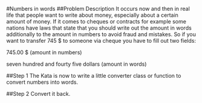 #Numbers in words
##Problem Description
It occurs now and then in real life that people want to write about money, especially about a certain amount of money. If it comes to cheques or contracts for example some nations have laws that state that you should write out the amount in words additionally to the amount in numbers to avoid fraud and mistakes. So if you want to transfer 745 \$ to someone via cheque you have to fill out two fields:

745.00 \$ (amount in numbers)

seven hundred and fourty five dollars (amount in words)

##Step 1
The Kata is now to write a little converter class or function to convert numbers into words.

##Step 2
Convert it back.